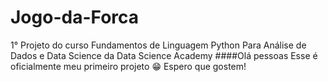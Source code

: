 # Jogo-da-Forca
1° Projeto do curso Fundamentos de Linguagem Python Para Análise de Dados e Data Science da Data Science Academy
####Olá pessoas
Esse é oficialmente meu primeiro projeto 😁
Espero que gostem!

